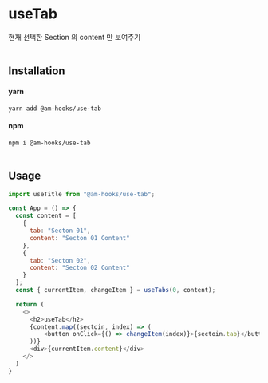 # useTab
현재 선택한 Section 의 content 만 보여주기 <br><br>

## Installation

#### yarn

`yarn add @am-hooks/use-tab`

#### npm

`npm i @am-hooks/use-tab` <br><br>

## Usage

```js
import useTitle from "@am-hooks/use-tab";

const App = () => {
  const content = [
    {
      tab: "Secton 01",
      content: "Secton 01 Content"
    },
    {
      tab: "Secton 02",
      content: "Secton 02 Content"
    }
  ];
  const { currentItem, changeItem } = useTabs(0, content);

  return (
    <>
      <h2>useTab</h2>
      {content.map((sectoin, index) => (
          <button onClick={() => changeItem(index)}>{sectoin.tab}</button>
      ))}
      <div>{currentItem.content}</div>
    </>
  )
}
```

<br><br>

